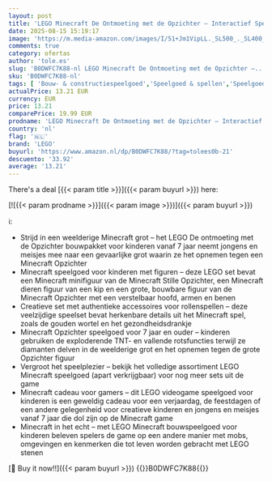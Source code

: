 ```yaml
---
layout: post
title: 'LEGO Minecraft De Ontmoeting met de Opzichter – Interactief Speelgoed voor Kinderen Met Minifiguur  Mob en TNT-functie – Cadeau voor Gamers Vanaf 7 Jaar  Meisjes  Jongens en Fans – 21274'
date: 2025-08-15 15:19:17
image: 'https://m.media-amazon.com/images/I/51+Jm1VipLL._SL500_._SL400_.jpg'
comments: true
category: ofertas
author: 'tole.es'
slug: 'B0DWFC7K88-nl LEGO Minecraft De Ontmoeting met de Opzichter –...'
sku: 'B0DWFC7K88-nl'
tags: [ 'Bouw- & constructiespeelgoed','Speelgoed & spellen','Speelgoedbouwsets','lego','🇳🇱', ]
actualPrice: 13.21 EUR
currency: EUR
price: 13.21
comparePrice: 19.99 EUR
prodname: 'LEGO Minecraft De Ontmoeting met de Opzichter – Interactief Speelgoed voor Kinderen Met Minifiguur  Mob en TNT-functie – Cadeau voor Gamers Vanaf 7 Jaar  Meisjes  Jongens en Fans – 21274'
country: 'nl'
flag: '🇳🇱'
brand: 'LEGO'
buyurl: 'https://www.amazon.nl/dp/B0DWFC7K88/?tag=tolees0b-21'
descuento: '33.92'
average: '13.21'
---
```


There's a deal [{{< param title >}}]({{< param buyurl >}})  here:

[![{{< param prodname >}}]({{< param image >}})]({{< param buyurl >}})

ℹ️:

- Strijd in een weelderige Minecraft grot – het LEGO De ontmoeting met de Opzichter bouwpakket voor kinderen vanaf 7 jaar neemt jongens en meisjes mee naar een gevaarlijke grot waarin ze het opnemen tegen een Minecraft Opzichter
- Minecraft speelgoed voor kinderen met figuren – deze LEGO set bevat een Minecraft minifiguur van de Minecraft Stille Opzichter, een Minecraft dieren figuur van een kip en een grote, bouwbare figuur van de Minecraft Opzichter met een verstelbaar hoofd, armen en benen
- Creatieve set met authentieke accessoires voor rollenspellen – deze veelzijdige speelset bevat herkenbare details uit het Minecraft spel, zoals de gouden wortel en het gezondheidsdrankje
- Minecraft Opzichter speelgoed voor 7 jaar en ouder – kinderen gebruiken de exploderende TNT- en vallende rotsfuncties terwijl ze diamanten delven in de weelderige grot en het opnemen tegen de grote Opzichter figuur
- Vergroot het speelplezier – bekijk het volledige assortiment LEGO Minecraft speelgoed (apart verkrijgbaar) voor nog meer sets uit de game
- Minecraft cadeau voor gamers – dit LEGO videogame speelgoed voor kinderen is een geweldig cadeau voor een verjaardag, de feestdagen of een andere gelegenheid voor creatieve kinderen en jongens en meisjes vanaf 7 jaar die dol zijn op de Minecraft game
- Minecraft in het echt – met LEGO Minecraft bouwspeelgoed voor kinderen beleven spelers de game op een andere manier met mobs, omgevingen en kenmerken die tot leven worden gebracht met LEGO stenen

[🛒 Buy it now!!]({{< param buyurl >}})
{{<world>}}B0DWFC7K88{{</world>}}
